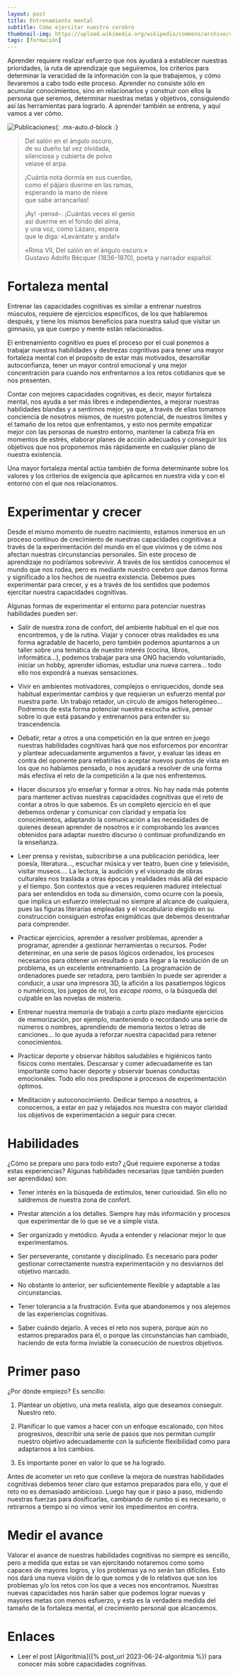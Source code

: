 ```yaml
---
layout: post
title: Entrenamiento mental
subtitle: Cómo ejercitar nuestro cerebro
thumbnail-img: https://upload.wikimedia.org/wikipedia/commons/archive/c/cc/20200223125628%21Brain_Exercising.png
tags: [formación]
---
```


Aprender requiere realizar esfuerzo que nos ayudará a establecer nuestras prioridades, la ruta de aprendizaje que seguiremos, los criterios para determinar la veracidad de la información con la que trabajemos, y cómo llevaremos a cabo todo este proceso. Aprender no consiste sólo en acumular conocimientos, sino en relacionarlos y construir con ellos la persona que seremos, determinar nuestras metas y objetivos, consiguiendo así las herramientas para lograrlo. A aprender también se entrena, y aquí vamos a ver cómo.

![Publicaciones](https://upload.wikimedia.org/wikipedia/commons/archive/c/cc/20200223125628%21Brain_Exercising.png){: .mx-auto.d-block :}

> Del salón en el ángulo oscuro,  
> de su dueño tal vez olvidada,  
> silenciosa y cubierta de polvo  
> veíase el arpa.  
>   
> ¡Cuánta nota dormía en sus cuerdas,  
> como el pájaro duerme en las ramas,  
> esperando la mano de nieve  
> que sabe arrancarlas!  
>  
> ¡Ay! -pensé-. ¡Cuántas veces el genio  
> así duerme en el fondo del alma,  
> y una voz, como Lázaro, espera  
> que le diga: «Levántate y anda!»  
>  
>   «Rima VII, Del salón en el ángulo oscuro.»  
>   Gustavo Adolfo Bécquer (1836-1870), poeta y narrador español.  

# Fortaleza mental

Entrenar las capacidades cognitivas es similar a entrenar nuestros músculos, requiere de ejercicios específicos, de los que hablaremos después, y tiene los mismos beneficios para nuestra salud que visitar un gimnasio, ya que cuerpo y mente están relacionados.

El entrenamiento cognitivo es pues el proceso por el cual ponemos a trabajar nuestras habilidades y destrezas cognitivas para tener una mayor fortaleza mental con el propósito de estar más motivados, desarrollar autoconfianza, tener un mayor control emocional y una mejor concentración para cuando nos enfrentarnos a los retos cotidianos que se nos presenten.

Contar con mejores capacidades cognitivas, es decir, mayor fortaleza mental, nos ayuda a ser más libres e independientes, a mejorar nuestras habilidades blandas y a sentirnos mejor, ya que, a través de ellas tomamos conciencia de nosotros mismos, de nuestro potencial, de nuestros límites y el tamaño de los retos que enfrentamos, y esto nos permite empatizar mejor con las personas de nuestro entorno, mantener la cabeza fría en momentos de estrés, elaborar planes de acción adecuados y conseguir los objetivos que nos proponemos más rápidamente en cualquier plano de nuestra existencia.

Una mayor fortaleza mental actúa también de forma determinante sobre los valores y los criterios de exigencia que aplicamos en nuestra vida y con el entorno con el que nos relacionamos. 

# Experimentar y crecer

Desde el mismo momento de nuestro nacimiento, estamos inmersos en un proceso continuo de crecimiento de nuestras capacidades cognitivas a través de la experimentación del mundo en el que vivimos y de cómo nos afectan nuestras circunstancias personales. Sin este proceso de aprendizaje no podríamos sobrevivir. A través de los sentidos conocemos el mundo que nos rodea, pero es mediante nuestro cerebro que damos forma y significado a los hechos de nuestra existencia. Debemos pues experimentar para crecer, y es a través de los sentidos que podemos ejercitar nuestra capacidades cognitivas.

Algunas formas de experimentar el entorno para potenciar nuestras habilidades pueden ser:

* Salir de nuestra zona de confort, del ambiente habitual en el que nos encontremos, y de la rutina. Viajar y conocer otras realidades es una forma agradable de hacerlo, pero también podemos apuntarnos a un taller sobre una temática de nuestro interés (cocina, libros, informática...), podemos trabajar para una ONG haciendo voluntariado, iniciar un hobby, aprender idiomas, estudiar una nueva carrera... todo ello nos expondrá a nuevas sensaciones.

* Vivir en ambientes motivadores, complejos o enriquecidos, donde sea habitual experimentar cambios y que requieran un esfuerzo mental por nuestra parte. Un trabajo retador, un círculo de amigos heterogéneo... Podremos de esta forma potenciar nuestra escucha activa, pensar sobre lo que está pasando y entrenarnos para entender su trascendencia.

* Debatir, retar a otros a una competición en la que entren en juego nuestras habilidades cognitivas hará que nos esforcemos por encontrar y plantear adecuadamente argumentos a favor, y evaluar las ideas en contra del oponente para rebatirlas o aceptar nuevos puntos de vista en los que no habíamos pensado, o nos ayudará a resolver de una forma más efectiva el reto de la competición a la que nos enfrentemos.

* Hacer discursos y/o enseñar y formar a otros. No hay nada más potente para mantener activas nuestras capacidades cognitivas que el reto de contar a otros lo que sabemos. Es un completo ejercicio en el que debemos ordenar y comunicar con claridad y empatía los conocimientos, adaptando la comunicación a las necesidades de quienes desean aprender de nosotros e ir comprobando los avances obtenidos para adaptar nuestro discurso o continuar profundizando en la enseñanza.

* Leer prensa y revistas, subscribirse a una publicación periódica, leer poesía, literatura..., escuchar música y ver teatro, buen cine y televisión, visitar museos.... La lectura, la audición y el visionado de obras culturales nos traslada a otras épocas y realidades más allá del espacio y el tiempo. Son contextos que a veces requieren madurez intelectual para ser entendidos en toda su dimensión, como ocurre con la poesía, que implica un esfuerzo intelectual no siempre al alcance de cualquiera, pues las figuras literarias empleadas y el vocabulario elegido en su construcción consiguen estrofas enigmáticas que debemos desentrañar para comprender.

* Practicar ejercicios, aprender a resolver problemas, aprender a programar, aprender a gestionar herramientas o recursos. Poder determinar, en una serie de pasos lógicos ordenados, los procesos necesarios para obtener un resultado o para llegar a la resolución de un problema, es un excelente entrenamiento. La programación de ordenadores puede ser retadora, pero también lo puede ser aprender a conducir, a usar una impresora 3D, la afición a los pasatiempos lógicos o numéricos, los juegos de rol, los *escape rooms*, o la búsqueda del culpable en las novelas de misterio.

* Entrenar nuestra memoria de trabajo a corto plazo mediante ejercicios de memorización, por ejemplo, manteniendo o recordando una serie de números o nombres, aprendiendo de memoria textos o letras de canciones... lo que ayuda a reforzar nuestra capacidad para retener conocimientos.

* Practicar deporte y observar hábitos saludables e higiénicos tanto físicos como mentales. Descansar y comer adecuadamente es tan importante como hacer deporte y observar buenas conductas emocionales. Todo ello nos predispone a procesos de experimentación óptimos.

* Meditación y autoconocimiento. Dedicar tiempo a nosotros, a conocernos, a estar en paz y relajados nos muestra con mayor claridad los objetivos de experimentación a seguir para crecer.

# Habilidades

¿Cómo se prepara uno para todo esto? ¿Qué requiere exponerse a todas estas experiencias? Algunas habilidades necesarias (que también pueden ser aprendidas) son:

* Tener interés en la búsqueda de estímulos, tener curiosidad. Sin ello no saldremos de nuestra zona de confort.

* Prestar atención a los detalles. Siempre hay más información y procesos que experimentar de lo que se ve a simple vista.

* Ser organizado y metódico. Ayuda a entender y relacionar mejor lo que experimentamos.

* Ser perseverante, constante y disciplinado. Es necesario para poder gestionar correctamente nuestra experimentación y no desviarnos del objetivo marcado.

* No obstante lo anterior, ser suficientemente flexible y adaptable a las circunstancias.

* Tener tolerancia a la frustración. Evita que abandonemos y nos alejemos de las experiencias cognitivas.

* Saber cuándo dejarlo. A veces el reto nos supera, porque aún no estamos preparados para él, o porque las circunstancias han cambiado, haciendo de esta forma inviable la consecución de nuestros objetivos.

# Primer paso

¿Por dónde empiezo? Es sencillo:

1. Plantear un objetivo, una meta realista, algo que deseamos conseguir. Nuestro reto.

2. Planificar lo que vamos a hacer con un enfoque escalonado, con hitos progresivos, describir una serie de pasos que nos permitan cumplir nuestro objetivo adecuadamente con la suficiente flexibilidad como para adaptarnos a los cambios.

3. Es importante poner en valor lo que se ha logrado.

Antes de acometer un reto que conlleve la mejora de nuestras habilidades cognitivas debemos tener claro que estamos preparados para ello, y que el reto no es demasiado ambicioso. Luego hay que ir paso a paso, midiendo nuestras fuerzas para dosificarlas, cambiando de rumbo si es necesario, o retirarnos a tiempo si no vimos venir los impedimentos en contra.

# Medir el avance

Valorar el avance de nuestras habilidades cognitivas no siempre es sencillo, pero a medida que estas se van ejercitando notaremos como somo capaces de mayores logros, y los problemas ya no serán tan difíciles. Esto nos dará una nueva visión de lo que somos y de lo relativos que son los problemas y/o los retos con los que a veces nos encontramos. Nuestras nuevas capacidades nos harán saber que podemos lograr nuevas y mayores metas con menos esfuerzo, y esta es la verdadera medida del tamaño de la fortaleza mental, el crecimiento personal que alcancemos.

# Enlaces

* Leer el post [Algoritmia]({% post_url 2023-06-24-algoritmia %}) para conocer más sobre capacidades cognitivas.
